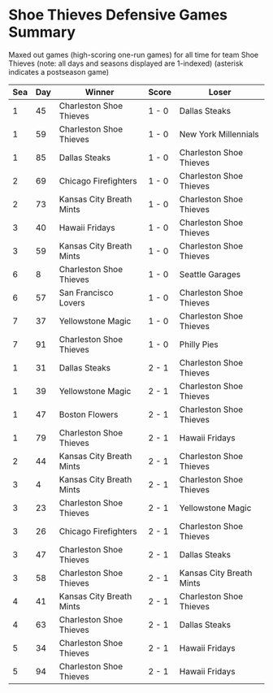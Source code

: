 # Shoe Thieves Defensive Games Summary



Maxed out games (high-scoring one-run games) for all time for team Shoe Thieves (note: all days and seasons displayed are 1-indexed) (asterisk indicates a postseason game)


| Sea | Day | Winner | Score | Loser | 
| ------ |------ |------ |------ |------ |
| 1 | 45 | Charleston Shoe Thieves | 1 - 0 | Dallas Steaks | 
| 1 | 59 | Charleston Shoe Thieves | 1 - 0 | New York Millennials | 
| 1 | 85 | Dallas Steaks | 1 - 0 | Charleston Shoe Thieves | 
| 2 | 69 | Chicago Firefighters | 1 - 0 | Charleston Shoe Thieves | 
| 2 | 73 | Kansas City Breath Mints | 1 - 0 | Charleston Shoe Thieves | 
| 3 | 40 | Hawaii Fridays | 1 - 0 | Charleston Shoe Thieves | 
| 3 | 59 | Kansas City Breath Mints | 1 - 0 | Charleston Shoe Thieves | 
| 6 | 8 | Charleston Shoe Thieves | 1 - 0 | Seattle Garages | 
| 6 | 57 | San Francisco Lovers | 1 - 0 | Charleston Shoe Thieves | 
| 7 | 37 | Yellowstone Magic | 1 - 0 | Charleston Shoe Thieves | 
| 7 | 91 | Charleston Shoe Thieves | 1 - 0 | Philly Pies | 
| 1 | 31 | Dallas Steaks | 2 - 1 | Charleston Shoe Thieves | 
| 1 | 39 | Yellowstone Magic | 2 - 1 | Charleston Shoe Thieves | 
| 1 | 47 | Boston Flowers | 2 - 1 | Charleston Shoe Thieves | 
| 1 | 79 | Charleston Shoe Thieves | 2 - 1 | Hawaii Fridays | 
| 2 | 44 | Kansas City Breath Mints | 2 - 1 | Charleston Shoe Thieves | 
| 3 | 4 | Kansas City Breath Mints | 2 - 1 | Charleston Shoe Thieves | 
| 3 | 23 | Charleston Shoe Thieves | 2 - 1 | Yellowstone Magic | 
| 3 | 26 | Chicago Firefighters | 2 - 1 | Charleston Shoe Thieves | 
| 3 | 47 | Charleston Shoe Thieves | 2 - 1 | Dallas Steaks | 
| 3 | 58 | Charleston Shoe Thieves | 2 - 1 | Kansas City Breath Mints | 
| 4 | 41 | Kansas City Breath Mints | 2 - 1 | Charleston Shoe Thieves | 
| 4 | 63 | Charleston Shoe Thieves | 2 - 1 | Dallas Steaks | 
| 5 | 34 | Charleston Shoe Thieves | 2 - 1 | Hawaii Fridays | 
| 5 | 94 | Charleston Shoe Thieves | 2 - 1 | Hawaii Fridays | 


